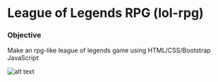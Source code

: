 # League of Legends RPG (lol-rpg)

### Objective
Make an rpg-like league of legends game using HTML/CSS/Bootstrap JavaScript

![alt text](https://i.imgur.com/umME64J.png "LOL - RPG")
